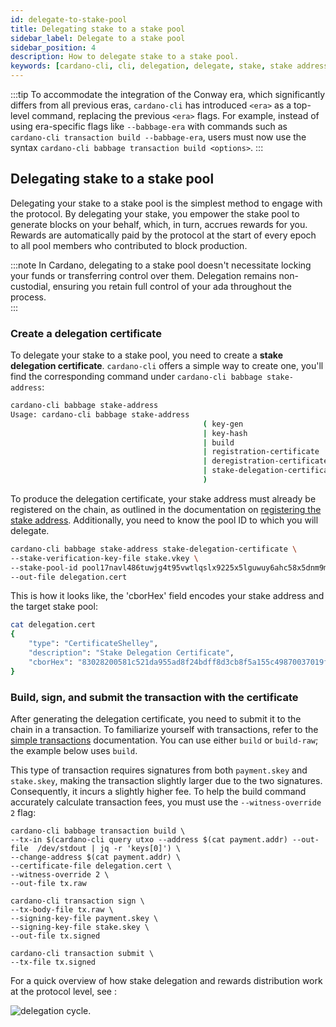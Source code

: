 ```yaml
---
id: delegate-to-stake-pool
title: Delegating stake to a stake pool
sidebar_label: Delegate to a stake pool
sidebar_position: 4
description: How to delegate stake to a stake pool.
keywords: [cardano-cli, cli, delegation, delegate, stake, stake addresses, cardano-node, transactions]
---
```


:::tip
To accommodate the integration of the Conway era, which significantly differs from all previous eras, `cardano-cli` has introduced `<era>` as a top-level command, replacing the previous `<era>` flags. For example, instead of using era-specific flags like `--babbage-era` with commands such as `cardano-cli transaction build --babbage-era`, users must now use the syntax `cardano-cli babbage transaction build <options>`.
:::

## Delegating stake to a stake pool

Delegating your stake to a stake pool is the simplest method to engage with the protocol. By delegating your stake, you empower the stake pool to generate blocks on your behalf, which, in turn, accrues rewards for you. Rewards are automatically paid by the protocol at the start of every epoch to all pool members who contributed to block production.  

:::note
In Cardano, delegating to a stake pool doesn't necessitate locking your funds or transferring control over them. Delegation remains non-custodial, ensuring you retain full control of your ada throughout the process.  
:::

### Create a delegation certificate

To delegate your stake to a stake pool, you need to create a **stake delegation certificate**. `cardano-cli` offers a simple way to create one, you'll find the corresponding command under `cardano-cli babbage stake-address`:

```bash
cardano-cli babbage stake-address
Usage: cardano-cli babbage stake-address
                                           ( key-gen
                                           | key-hash
                                           | build
                                           | registration-certificate
                                           | deregistration-certificate
                                           | stake-delegation-certificate
                                           )
```

To produce the delegation certificate, your stake address must already be registered on the chain, as outlined in the documentation on [registering the stake address](./stake-address-registration). Additionally, you need to know the pool ID to which you will delegate.

```bash
cardano-cli babbage stake-address stake-delegation-certificate \
--stake-verification-key-file stake.vkey \
--stake-pool-id pool17navl486tuwjg4t95vwtlqslx9225x5lguwuy6ahc58x5dnm9ma \
--out-file delegation.cert
```

This is how it looks like, the 'cborHex' field encodes your stake address and the target stake pool:

```bash
cat delegation.cert
{
    "type": "CertificateShelley",
    "description": "Stake Delegation Certificate",
    "cborHex": "83028200581c521da955ad8f24bdff8d3cb8f5a155c49870037019fcdf20949e7e5e581cf4facfd4fa5f1d245565a31cbf821f3154aa1a9f471dc26bb7c50e6a"
}
```

### Build, sign, and submit the transaction with the certificate

After generating the delegation certificate, you need to submit it to the chain in a transaction. To familiarize yourself with transactions, refer to the [simple transactions](./simple-transactions) documentation. You can use either `build` or `build-raw`; the example below uses `build`.

This type of transaction requires signatures from both `payment.skey` and `stake.skey`, making the transaction slightly larger due to the two signatures. Consequently, it incurs a slightly higher fee. To help the build command accurately calculate transaction fees, you must use the `--witness-override 2` flag:

```
cardano-cli babbage transaction build \
--tx-in $(cardano-cli query utxo --address $(cat payment.addr) --out-file  /dev/stdout | jq -r 'keys[0]') \
--change-address $(cat payment.addr) \
--certificate-file delegation.cert \
--witness-override 2 \
--out-file tx.raw
```

```
cardano-cli transaction sign \
--tx-body-file tx.raw \
--signing-key-file payment.skey \
--signing-key-file stake.skey \
--out-file tx.signed
```

```
cardano-cli transaction submit \
--tx-file tx.signed 
```

For a quick overview of how stake delegation and rewards distribution work at the protocol level, see :


![delegation cycle](/img/cli/delegationcycle.gif).
